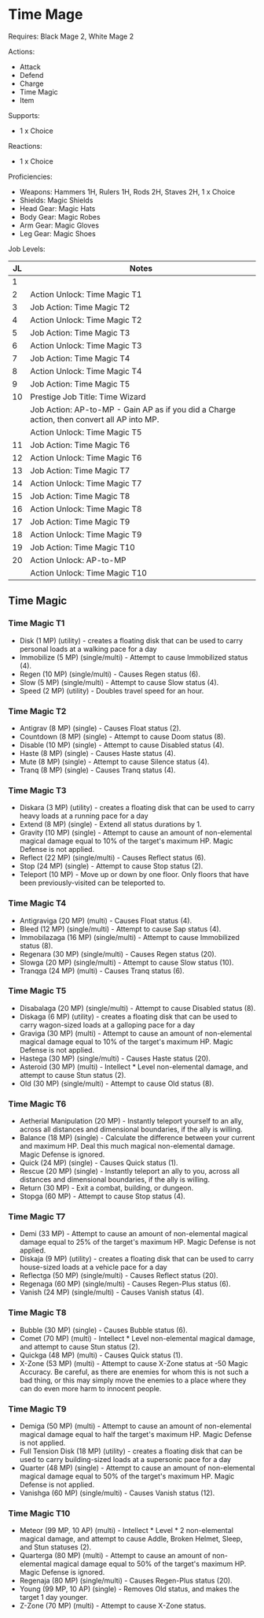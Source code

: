 # Time Mage

Requires: Black Mage 2, White Mage 2

Actions:

- Attack
- Defend
- Charge
- Time Magic
- Item

Supports:

- 1 x Choice

Reactions:

- 1 x Choice

Proficiencies:

- Weapons: Hammers 1H, Rulers 1H, Rods 2H, Staves 2H, 1 x Choice
- Shields: Magic Shields
- Head Gear: Magic Hats
- Body Gear: Magic Robes
- Arm Gear: Magic Gloves
- Leg Gear: Magic Shoes

Job Levels:

| JL | Notes |
| --- | --- |
| 1 | 
| 2 | Action Unlock: Time Magic T1
| 3 | Job Action: Time Magic T2
| 4 | Action Unlock: Time Magic T2
| 5 | Job Action: Time Magic T3
| 6 | Action Unlock: Time Magic T3
| 7 | Job Action: Time Magic T4
| 8 | Action Unlock: Time Magic T4
| 9 | Job Action: Time Magic T5
| 10 | Prestige Job Title: Time Wizard
|    | Job Action: AP-to-MP - Gain AP as if you did a Charge action, then convert all AP into MP.
|    | Action Unlock: Time Magic T5
| 11 | Job Action: Time Magic T6
| 12 | Action Unlock: Time Magic T6
| 13 | Job Action: Time Magic T7
| 14 | Action Unlock: Time Magic T7
| 15 | Job Action: Time Magic T8
| 16 | Action Unlock: Time Magic T8
| 17 | Job Action: Time Magic T9
| 18 | Action Unlock: Time Magic T9
| 19 | Job Action: Time Magic T10
| 20 | Action Unlock: AP-to-MP
|    | Action Unlock: Time Magic T10

## Time Magic

### Time Magic T1

- Disk (1 MP) (utility) - creates a floating disk that can be used to carry personal loads at a walking pace for a day
- Immobilize (5 MP) (single/multi) - Attempt to cause Immobilized status (4).
- Regen (10 MP) (single/multi) - Causes Regen status (6).
- Slow (5 MP) (single/multi) - Attempt to cause Slow status (4).
- Speed (2 MP) (utility) - Doubles travel speed for an hour.

### Time Magic T2

- Antigrav (8 MP) (single) - Causes Float status (2).
- Countdown (8 MP) (single) - Attempt to cause Doom status (8).
- Disable (10 MP) (single) - Attempt to cause Disabled status (4).
- Haste (8 MP) (single) - Causes Haste status (4).
- Mute (8 MP) (single) - Attempt to cause Silence status (4).
- Tranq (8 MP) (single) - Causes Tranq status (4).

### Time Magic T3

- Diskara (3 MP) (utility) - creates a floating disk that can be used to carry heavy loads at a running pace for a day
- Extend (8 MP) (single) - Extend all status durations by 1.
- Gravity (10 MP) (single) - Attempt to cause an amount of non-elemental magical damage equal to 10% of the target's maximum HP. Magic Defense is not applied.
- Reflect (22 MP) (single/multi) - Causes Reflect status (6).
- Stop (24 MP) (single) - Attempt to cause Stop status (2).
- Teleport (10 MP) - Move up or down by one floor. Only floors that have been previously-visited can be teleported to.

### Time Magic T4

- Antigraviga (20 MP) (multi) - Causes Float status (4).
- Bleed (12 MP) (single/multi) - Attempt to cause Sap status (4).
- Immobilazaga (16 MP) (single/multi) - Attempt to cause Immobilized status (8).
- Regenara (30 MP) (single/multi) - Causes Regen status (20).
- Slowga (20 MP) (single/multi) - Attempt to cause Slow status (10).
- Tranqga (24 MP) (multi) - Causes Tranq status (6).

### Time Magic T5

- Disabalaga (20 MP) (single/multi) - Attempt to cause Disabled status (8).
- Diskaga (6 MP) (utility) - creates a floating disk that can be used to carry wagon-sized loads at a galloping pace for a day
- Graviga (30 MP) (multi) - Attempt to cause an amount of non-elemental magical damage equal to 10% of the target's maximum HP. Magic Defense is not applied.
- Hastega (30 MP) (single/multi) - Causes Haste status (20).
- Asteroid (30 MP) (multi) - Intellect * Level non-elemental damage, and attempt to cause Stun status (2).
- Old (30 MP) (single/multi) - Attempt to cause Old status (8).

### Time Magic T6

- Aetherial Manipulation (20 MP) - Instantly teleport yourself to an ally, across all distances and dimensional boundaries, if the ally is willing.
- Balance (18 MP) (single) - Calculate the difference between your current and maximum HP. Deal this much magical non-elemental damage. Magic Defense is ignored.
- Quick (24 MP) (single) - Causes Quick status (1).
- Rescue (20 MP) (single) - Instantly teleport an ally to you, across all distances and dimensional boundaries, if the ally is willing.
- Return (30 MP) - Exit a combat, building, or dungeon.
- Stopga (60 MP) - Attempt to cause Stop status (4).

### Time Magic T7

- Demi (33 MP) - Attempt to cause an amount of non-elemental magical damage equal to 25% of the target's maximum HP. Magic Defense is not applied.
- Diskaja (9 MP) (utility) - creates a floating disk that can be used to carry house-sized loads at a vehicle pace for a day
- Reflectga (50 MP) (single/multi) - Causes Reflect status (20).
- Regenaga (60 MP) (single/multi) - Causes Regen-Plus status (6).
- Vanish (24 MP) (single/multi) - Causes Vanish status (4).

### Time Magic T8

- Bubble (30 MP) (single) - Causes Bubble status (6).
- Comet (70 MP) (multi) - Intellect * Level non-elemental magical damage, and attempt to cause Stun status (2).
- Quickga (48 MP) (multi) - Causes Quick status (1).
- X-Zone (53 MP) (multi) - Attempt to cause X-Zone status at -50 Magic Accuracy. Be careful, as there are enemies for whom this is not such a bad thing, or this may simply move the enemies to a place where they can do even more harm to innocent people.

### Time Magic T9

- Demiga (50 MP) (multi) - Attempt to cause an amount of non-elemental magical damage equal to half the target's maximum HP. Magic Defense is not applied.
- Full Tension Disk (18 MP) (utility) - creates a floating disk that can be used to carry building-sized loads at a supersonic pace for a day
- Quarter (48 MP) (single) - Attempt to cause an amount of non-elemental magical damage equal to 50% of the target's maximum HP. Magic Defense is not applied.
- Vanishga (60 MP) (single/multi) - Causes Vanish status (12).

### Time Magic T10

- Meteor (99 MP, 10 AP) (multi) - Intellect * Level * 2 non-elemental magical damage, and attempt to cause Addle, Broken Helmet, Sleep, and Stun statuses (2).
- Quarterga (80 MP) (multi) - Attempt to cause an amount of non-elemental magical damage equal to 50% of the target's maximum HP. Magic Defense is ignored.
- Regenaja (80 MP) (single/multi) - Causes Regen-Plus status (20).
- Young (99 MP, 10 AP) (single) - Removes Old status, and makes the target 1 day younger.
- Z-Zone (70 MP) (multi) - Attempt to cause X-Zone status.
